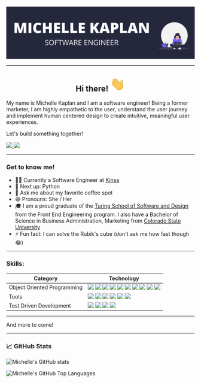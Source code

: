 [![Header](/assets/github_banner.png)](https://michellekaplan.dev/)

---

<div align="center">
<h2>Hi there! <img src="assets/wave.gif" width="40"/></h2>
</div>

My name is Michelle Kaplan and I am a software engineer! Being a former marketer, I am highly empathetic to the user, understand the user journey and implement human centered design to create intuitive, meaningful user experiences. 

Let's build something together!

<!-- LINKEDIN --> 

<a href="https://www.linkedin.com/in/kaplanmichelle/" target="_blank" rel="noopener noreferrer">
    <img src="https://img.shields.io/badge/LinkedIn-0077B5?style=for-the-badge&logo=linkedin&logoColor=white" /> 
</a>

<!-- PORTFOLIO WEBSITE --> 
<a href="https://michellekaplan.dev/" target="_blank" rel="noopener noreferrer">
    <img src="https://img.shields.io/badge/Portfolio_Website-24283D?style=for-the-badge" /> 
</a>

---
### Get to know me!

- 👩‍💻 Currently a Software Engineer at [Kinsa](https://kinsahealth.com/)
- 🌱 Next up: Python
- 💬 Ask me about my favorite coffee spot
- 😄 Pronouns: She / Her
- 🎓 I am a proud graduate of the [Turing School of Software and Design](https://turing.io/) from the Front End Engineering program. I also have a Bachelor of Science in Business Administration, Marketing from [Colorado State University](https://www.colostate.edu/)
- ⚡ Fun fact: I can solve the Rubik's cube (don't ask me how fast though 😂) 

---

### Skills:

| Category | Technology |
| --- | --- |
| Object Oriented Programming | <!-- JAVASCRIPT --> <img src="https://img.shields.io/badge/JavaScript-F7DF1E?style=for-the-badge&logo=javascript&logoColor=black" /> <!-- TYPESCRIPT --> <img src="https://img.shields.io/badge/Typescript-007acc?style=for-the-badge&logo=typescript&logoColor=black" /> <!-- REACT --> <img src="https://img.shields.io/badge/React-20232A?style=for-the-badge&logo=react&logoColor=61DAFB" /> <!-- REACT HOOKS --> <img src="https://img.shields.io/badge/React_Hooks-20232A?style=for-the-badge" /> <!-- REDUX --> <img src="https://img.shields.io/badge/Redux-593D88?style=for-the-badge&logo=redux&logoColor=white" /> <!-- HTML5 --> <img src="https://img.shields.io/badge/HTML5-E34F26?style=for-the-badge&logo=html5&logoColor=white" /> <!-- CSS3 --> <img src="https://img.shields.io/badge/CSS3-1572B6?style=for-the-badge&logo=css3&logoColor=white" /> <!-- SASS --> <img src="https://img.shields.io/badge/Sass-CC6699?style=for-the-badge&logo=sass&logoColor=white" /> <!-- JQUERY --> <img src="https://img.shields.io/badge/jQuery-0769AD?style=for-the-badge&logo=jquery&logoColor=white" /> <!-- NODE.JS --> <img src="https://img.shields.io/badge/Node.js-43853D?style=for-the-badge&logo=node.js&logoColor=white" /> |
| Tools | <!-- REACT ROUTER --> <img src="https://img.shields.io/badge/React_Router-CA4245?style=for-the-badge&logo=react-router&logoColor=white" /> <!-- NETLIFY --> <img src="https://img.shields.io/badge/Netlify-00C7B7?style=for-the-badge&logo=netlify&logoColor=white" /> <!-- HEROKU --> <img src="https://img.shields.io/badge/Heroku-430098?style=for-the-badge&logo=heroku&logoColor=white" /> <!-- NPM -->  <img src="https://img.shields.io/badge/npm-CB3837?style=for-the-badge&logo=npm&logoColor=white" /> <!-- YARN -->  <img src="https://img.shields.io/badge/Yarn-2C8EBB?style=for-the-badge&logo=yarn&logoColor=white" /> <!-- GIT --> <img src="https://img.shields.io/badge/Git-F05032?style=for-the-badge&logo=git&logoColor=white" /> |
| Test Driven Development | <!-- REACT TESTING LIBRARY --> <img src="https://img.shields.io/badge/React_Testing_Library-E33332?style=for-the-badge&logo=testing-library&logoColor=white" /> <!-- JEST --> <img src="https://img.shields.io/badge/Jest-C21325?style=for-the-badge&logo=jest&logoColor=white" /> <!-- MOCHA --> <img src="https://img.shields.io/badge/Mocha-8D6748?style=for-the-badge&logo=mocha&logoColor=white" /> <!-- CHAI --> <img src="https://img.shields.io/badge/Chai-F6EDDA?style=for-the-badge" /> |
---
<p>And more to come!</p>

---

### &#x1f4c8; GitHub Stats

![Michelle's GitHub stats](https://github-readme-stats.vercel.app/api?username=michellekaplan7&count_private=true&show_icons=true&theme=dracula&hide=stars)

![Michelle's GitHub Top Languages](https://github-readme-stats.vercel.app/api/top-langs/?username=michellekaplan7&show_icons=true&theme=dracula)
